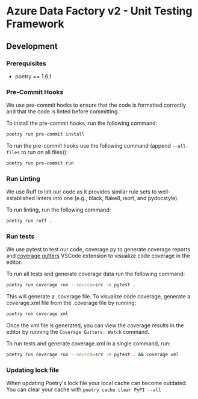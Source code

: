 # Azure Data Factory v2 - Unit Testing Framework

## Development

### Prerequisites

* poetry == 1.6.1

### Pre-Commit Hooks

We use pre-commit hooks to ensure that the code is formatted correctly and that the code is linted before committing.

To install the pre-commit hooks, run the following command:

```bash
poetry run pre-commit install
```

To run the pre-commit hooks use the following command (append `--all-files` to run on all files)):

```bash
poetry run pre-commit run
```

### Run Linting

We use Ruff to lint our code as it provides similar rule sets to well-established linters into one
(e.g., black, flake8, isort, and pydocstyle).

To run linting, run the following command:

```bash
poetry run ruff .
```

### Run tests

We use pytest to test our code, coverage.py to generate coverage reports and [coverage gutters](https://marketplace.visualstudio.com/items?itemName=semasquare.vscode-coverage-gutters#:~:text=Features.%20Supports%20any%20language%20as%20long%20as%20you) VSCode extension to visualize code coverage in the editor.

To run all tests and generate coverage data run the following command:

```bash
poetry run coverage run --source=src -m pytest .
```

This will generate a .coverage file. To visualize code coverage, generate a coverage.xml file from the .coverage file by running:

```bash
poetry run coverage xml
```

Once the xml file is generated, you can view the coverage results in the editor by running the `Coverage Gutters: Watch` command.

To run tests and generate coverage.xml in a single command, run:

```bash
poetry run coverage run --source=src -m pytest . && coverage xml
```

### Updating lock file

When updating Poetry's lock file your local cache can become outdated.
You can clear your cache with `poetry cache clear PyPI --all`

